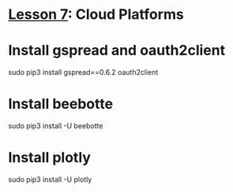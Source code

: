 # <a href="https://goo.gl/6BsKOa">Lesson 7</a>: Cloud Platforms

# Install gspread and oauth2client

sudo pip3 install gspread==0.6.2 oauth2client

# Install beebotte

sudo pip3 install -U beebotte

# Install plotly

sudo pip3 install -U plotly
